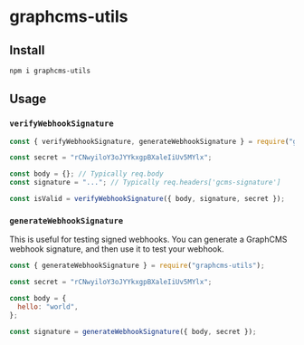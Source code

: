 # graphcms-utils

## Install

```bash
npm i graphcms-utils
```

## Usage

### `verifyWebhookSignature`

```js
const { verifyWebhookSignature, generateWebhookSignature } = require("graphcms-utils");

const secret = "rCNwyiloY3oJYYkxgpBXaleIiUv5MYlx";

const body = {}; // Typically req.body
const signature = "..."; // Typically req.headers['gcms-signature']

const isValid = verifyWebhookSignature({ body, signature, secret });
```

### `generateWebhookSignature`

This is useful for testing signed webhooks. You can generate a GraphCMS webhook signature, and then use it to test your webhook.

```js
const { generateWebhookSignature } = require("graphcms-utils");

const secret = "rCNwyiloY3oJYYkxgpBXaleIiUv5MYlx";

const body = {
  hello: "world",
};

const signature = generateWebhookSignature({ body, secret });
```
